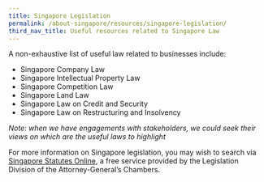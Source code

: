 ```yaml
---
title: Singapore Legislation
permalink: /about-singapore/resources/singapore-legislation/
third_nav_title: Useful resources related to Singapore Law
---
```


A non-exhaustive list of useful law related to businesses include:
- Singapore Company Law
- Singapore Intellectual Property Law
- Singapore Competition Law
- Singapore Land Law
- Singapore Law on Credit and Security
- Singapore Law on Restructuring and Insolvency

*Note: when we have engagements with stakeholders, we could seek their views on which are the useful laws to highlight* 

For more information on Singapore legislation, you may wish to search via [Singapore Statutes Online](https://sso.agc.gov.sg/), a free service provided by the Legislation Division of the Attorney-General’s Chambers.

